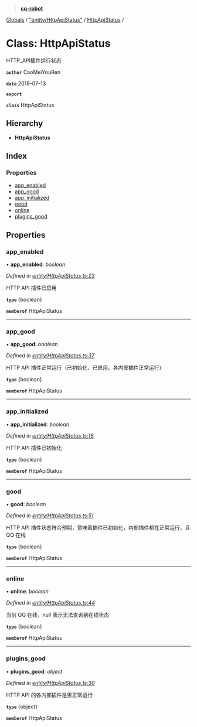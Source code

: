 > **[cq-robot](../README.md)**

[Globals](../globals.md) / ["entity/HttpApiStatus"](../modules/_entity_httpapistatus_.md) / [HttpApiStatus](_entity_httpapistatus_.httpapistatus.md) /

# Class: HttpApiStatus

HTTP_API插件运行状态

**`author`** CaoMeiYouRen

**`date`** 2019-07-13

**`export`** 

**`class`** HttpApiStatus

## Hierarchy

* **HttpApiStatus**

## Index

### Properties

* [app_enabled](_entity_httpapistatus_.httpapistatus.md#app_enabled)
* [app_good](_entity_httpapistatus_.httpapistatus.md#app_good)
* [app_initialized](_entity_httpapistatus_.httpapistatus.md#app_initialized)
* [good](_entity_httpapistatus_.httpapistatus.md#good)
* [online](_entity_httpapistatus_.httpapistatus.md#online)
* [plugins_good](_entity_httpapistatus_.httpapistatus.md#plugins_good)

## Properties

###  app_enabled

• **app_enabled**: *boolean*

*Defined in [entity/HttpApiStatus.ts:23](https://github.com/CaoMeiYouRen/node-cq-robot/blob/2d55f8e/src/entity/HttpApiStatus.ts#L23)*

HTTP API 插件已启用

**`type`** {boolean}

**`memberof`** HttpApiStatus

___

###  app_good

• **app_good**: *boolean*

*Defined in [entity/HttpApiStatus.ts:37](https://github.com/CaoMeiYouRen/node-cq-robot/blob/2d55f8e/src/entity/HttpApiStatus.ts#L37)*

HTTP API 插件正常运行（已初始化、已启用、各内部插件正常运行）

**`type`** {boolean}

**`memberof`** HttpApiStatus

___

###  app_initialized

• **app_initialized**: *boolean*

*Defined in [entity/HttpApiStatus.ts:16](https://github.com/CaoMeiYouRen/node-cq-robot/blob/2d55f8e/src/entity/HttpApiStatus.ts#L16)*

HTTP API 插件已初始化

**`type`** {boolean}

**`memberof`** HttpApiStatus

___

###  good

• **good**: *boolean*

*Defined in [entity/HttpApiStatus.ts:51](https://github.com/CaoMeiYouRen/node-cq-robot/blob/2d55f8e/src/entity/HttpApiStatus.ts#L51)*

HTTP API 插件状态符合预期，意味着插件已初始化，内部插件都在正常运行，且 QQ 在线

**`type`** {boolean}

**`memberof`** HttpApiStatus

___

###  online

• **online**: *boolean*

*Defined in [entity/HttpApiStatus.ts:44](https://github.com/CaoMeiYouRen/node-cq-robot/blob/2d55f8e/src/entity/HttpApiStatus.ts#L44)*

当前 QQ 在线，null 表示无法查询到在线状态

**`type`** {boolean}

**`memberof`** HttpApiStatus

___

###  plugins_good

• **plugins_good**: *object*

*Defined in [entity/HttpApiStatus.ts:30](https://github.com/CaoMeiYouRen/node-cq-robot/blob/2d55f8e/src/entity/HttpApiStatus.ts#L30)*

HTTP API 的各内部插件是否正常运行

**`type`** {object}

**`memberof`** HttpApiStatus